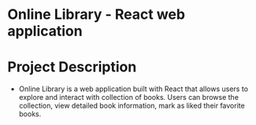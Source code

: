 # Online Library - React web application
# Project Description
* Online Library is a web application built with React that allows users to explore and interact with collection of books. Users can browse the collection, view detailed book information, mark as liked their favorite books. 
